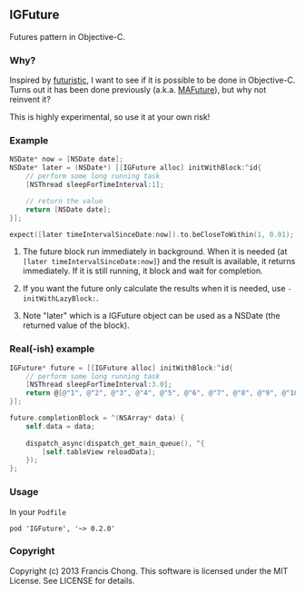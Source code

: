 ## IGFuture

Futures pattern in Objective-C.

### Why?

Inspired by [futuristic](https://github.com/seanlilmateus/futuristic), I want to see if it is possible to be done in Objective-C. Turns out it has been done previously (a.k.a. [MAFuture](https://github.com/mikeash/MAFuture)),
but why not reinvent it?

This is highly experimental, so use it at your own risk!

### Example

```objective-c
NSDate* now = [NSDate date];
NSDate* later = (NSDate*) [[IGFuture alloc] initWithBlock:^id{
    // perform some long running task
    [NSThread sleepForTimeInterval:1];

    // return the value
    return [NSDate date];
}];

expect([later timeIntervalSinceDate:now]).to.beCloseToWithin(1, 0.01);
```

1. The future block run immediately in background. When it is needed (at ```[later timeIntervalSinceDate:now]```) and the result is available, it returns immediately. If it is still running, it block and wait for completion. 

2. If you want the future only calculate the results when it is needed, use ```-initWithLazyBlock:```.

3. Note "later" which is a IGFuture object can be used as a NSDate (the returned value of the block).

### Real(-ish) example

```objective-c
IGFuture* future = [[IGFuture alloc] initWithBlock:^id{
    // perform some long running task
    [NSThread sleepForTimeInterval:3.0];
    return @[@"1", @"2", @"3", @"4", @"5", @"6", @"7", @"8", @"9", @"10"];
}];

future.completionBlock = ^(NSArray* data) {
    self.data = data;
    
    dispatch_async(dispatch_get_main_queue(), ^{
        [self.tableView reloadData];
    });
};
```

### Usage

In your ```Podfile```

```
pod 'IGFuture', '~> 0.2.0'
```


### Copyright

Copyright (c) 2013 Francis Chong. This software is licensed under the MIT License. See LICENSE for details.